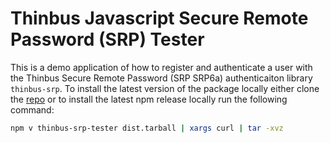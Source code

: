 
# Thinbus Javascript Secure Remote Password (SRP) Tester

This is a demo application of how to register and authenticate a user with the Thinbus Secure Remote Password (SRP SRP6a) authenticaiton library `thinbus-srp`. To install the latest version of the package locally either clone the [repo](https://github.com/simbo1905/thinbus-srp-npm-tester) or to install the latest npm release locally run the following command: 

```sh
npm v thinbus-srp-tester dist.tarball | xargs curl | tar -xvz 
``` 
